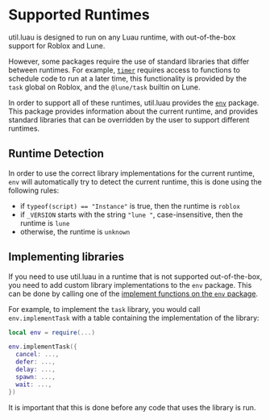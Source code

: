 # Supported Runtimes

util.luau is designed to run on any Luau runtime, with out-of-the-box support
for Roblox and Lune.

However, some packages require the use of standard libraries that differ between
runtimes. For example, [`timer`](/reference/timer) requires access to functions
to schedule code to run at a later time, this functionality is provided by the
`task` global on Roblox, and the `@lune/task` builtin on Lune.

In order to support all of these runtimes, util.luau provides the
[`env`](/reference/env) package. This package provides information about the
current runtime, and provides standard libraries that can be overridden by the
user to support different runtimes.

## Runtime Detection

In order to use the correct library implementations for the current runtime,
`env` will automatically try to detect the current runtime, this is done using
the following rules:

- if `typeof(script) == "Instance"` is true, then the runtime is `roblox`
- if `_VERSION` starts with the string `"lune "`, case-insensitive, then the
  runtime is `lune`
- otherwise, the runtime is `unknown`

## Implementing libraries

If you need to use util.luau in a runtime that is not supported out-of-the-box,
you need to add custom library implementations to the `env` package. This can be
done by calling one of the
[implement functions on the `env` package](/reference/env#libraries).

For example, to implement the `task` library, you would call `env.implementTask`
with a table containing the implementation of the library:

```lua
local env = require(...)

env.implementTask({
  cancel: ...,
  defer: ...,
  delay: ...,
  spawn: ...,
  wait: ...,
})
```

It is important that this is done before any code that uses the library is run.
